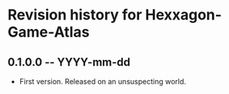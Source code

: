 # Revision history for Hexxagon-Game-Atlas

## 0.1.0.0 -- YYYY-mm-dd

* First version. Released on an unsuspecting world.
